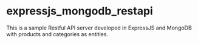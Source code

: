 # expressjs_mongodb_restapi
This is a sample Restful API server developed in ExpressJS and MongoDB with products and categories as entities.
